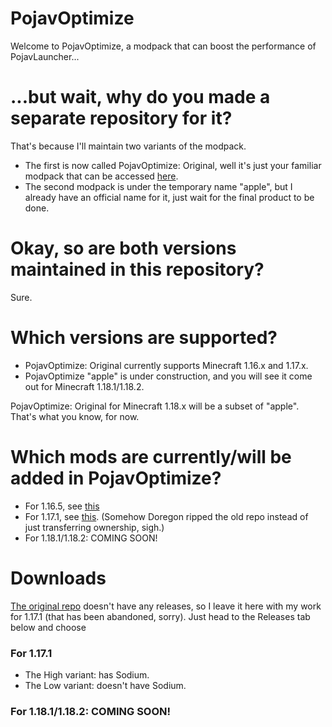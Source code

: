# PojavOptimize
Welcome to PojavOptimize, a modpack that can boost the performance of PojavLauncher...

# ...but wait, why do you made a separate repository for it?
That's because I'll maintain two variants of the modpack.
- The first is now called PojavOptimize: Original, well it's just your familiar modpack that can be accessed [here](https://github.com/PojavLauncherTeam/PojavOptimize).
- The second modpack is under the temporary name "apple", but I already have an official name for it, just wait for the final product to be done.

# Okay, so are both versions maintained in this repository?
Sure.

# Which versions are supported?
- PojavOptimize: Original currently supports Minecraft 1.16.x and 1.17.x.
- PojavOptimize "apple" is under construction, and you will see it come out for Minecraft 1.18.1/1.18.2.

PojavOptimize: Original for Minecraft 1.18.x will be a subset of "apple". That's what you know, for now.

# Which mods are currently/will be added in PojavOptimize?
- For 1.16.5, see [this](https://github.com/PojavLauncherTeam/PojavOptimize)
- For 1.17.1, see [this](https://github.com/PojavLauncherTeam/PojavOptimize/tree/main/1.17.1/mods). (Somehow Doregon ripped the old repo instead of just transferring ownership, sigh.)
- For 1.18.1/1.18.2: COMING SOON!

# Downloads
[The original repo](https://github.com/PojavLauncherTeam/PojavOptimize) doesn't have any releases, so I leave it here with my work for 1.17.1 (that has been abandoned, sorry). Just head to the Releases tab below and choose

### For 1.17.1
- The High variant: has Sodium.
- The Low variant: doesn't have Sodium.

### For 1.18.1/1.18.2: COMING SOON!
